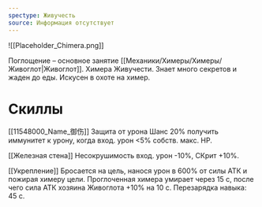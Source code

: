 ```yaml
---
spectype: Живучесть
source: Информация отсутствует
---
```


![[Placeholder_Chimera.png]]


Поглощение – основное занятие [[Механики/Химеры/Химеры/Живоглот|Живоглот]]. Химера Живучести. Знает много секретов и жаден до еды. Искусен в охоте на химер.


# Скиллы
[[11548000_Name_御伤]]
Защита от урона
Шанс 20% получить иммунитет к урону, когда вход. урон <5% собств. макс. HP.

[[Железная стена]]
Несокрушимость
вход. урон -10%, СКрит +10%.

[[Укрепление]]
Бросается на цель, нанося урон в 600% от силы АТК и пожирая химеру цели. Проглоченная химера умирает через 15 с, после чего сила АТК хозяина Живоглота +10% на 10 с. Перезарядка навыка: 45 с.